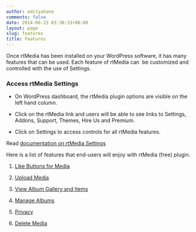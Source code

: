 ```yaml
---
author: adityakane
comments: false
date: 2014-06-23 03:30:33+00:00
layout: page
slug: features
title: Features
---
```


Once rtMedia has been installed on your WordPress software, it has many features that can be used. Each feature of rtMedia can  be customized and controlled with the use of Settings.


### Access rtMedia Settings





	
  * On WordPress dashboard, the rtMedia plugin options are visible on the left hand column.

	
  * Click on the rtMedia link and users will be able to see links to Settings, Addons, Support, Themes, Hire Us and Premium.

	
  * Click on Settings to access controls for all rtMedia features.


Read [documentation on rtMedia Settings](http://docs.rtcamp.com/rtmedia/getting-started/settings/)

Here is a list of features that end-users will enjoy with rtMedia (free) plugin.



	
  1. [Like Buttons for Media](http://docs.rtcamp.com/rtmedia/features/like/)

	
  2. [Upload Media](http://docs.rtcamp.com/rtmedia/features/upload-media/)

	
  3. [View Album Gallery and Items](http://docs.rtcamp.com/rtmedia/features/view/)

	
  4. [Manage Albums](http://docs.rtcamp.com/rtmedia/features/manage/)

	
  5. [Privacy
](http://docs.rtcamp.com/rtmedia/features/privacy/)

	
  6. [Delete Media](http://docs.rtcamp.com/rtmedia/features/delete/)



